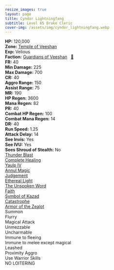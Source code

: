 ```yaml
---
resize_images: true
layout: page
title: Cyndor Lightningfang
subtitle: Level 65 Drake Cleric
cover-img: /assets/img/cyndor_lightningfang.webp
---
```


<div class="info-section">
<div class="info-item"><strong>HP:</strong> 120,000</div>
<div class="info-item"><strong>Zone:</strong> <a href="https://www.pqdi.cc/zone/124" target="_blank">Temple of Veeshan</a></div>
<div class="info-item"><strong>Exp:</strong> Velious</div>
<div class="info-item"><strong>Faction:</strong> <a href="https://www.pqdi.cc/faction/467" target="_blank">Guardians of Veeshan</a>&nbsp;&nbsp;&nbsp;<a href="https://www.pqdi.cc/npc/124018" target="_blank" title="View NPC on PQDI">🔗</a></div>
</div>

<div class="stats-grid">
<div class="stats-row">
<div class="stats-cell"><strong>FR:</strong> 40</div>
<div class="stats-cell"><strong>Min Damage:</strong> 225</div>
<div class="stats-cell"><strong>Max Damage:</strong> 700</div>
</div>
<div class="stats-row">
<div class="stats-cell"><strong>CR:</strong> 40</div>
<div class="stats-cell"><strong>Aggro Range:</strong> 150</div>
<div class="stats-cell"><strong>Assist Range:</strong> 75</div>
</div>
<div class="stats-row">
<div class="stats-cell"><strong>MR:</strong> 190</div>
<div class="stats-cell"><strong>HP Regen:</strong> 3600</div>
<div class="stats-cell"><strong>Mana Regen:</strong> 82</div>
</div>
<div class="stats-row">
<div class="stats-cell"><strong>PR:</strong> 40</div>
<div class="stats-cell"><strong>Combat HP Regen:</strong> 100</div>
<div class="stats-cell"><strong>Combat Mana Regen:</strong> 14</div>
</div>
<div class="stats-row">
<div class="stats-cell"><strong>DR:</strong> 40</div>
<div class="stats-cell"><strong>Run Speed:</strong> 1.25</div>
<div class="stats-cell"><strong>Attack Delay:</strong> 14</div>
</div>
<div class="stats-row">
<div class="stats-cell"><strong>See Invis:</strong> Yes</div>
<div class="stats-cell"><strong>See IVU:</strong> Yes</div>
<div class="stats-cell"><strong>Sees Shroud of Stealth:</strong> No</div>
</div>
</div>

<div class="spell-grid">
<div class="spell-cell"><a href="https://www.pqdi.cc/spell/1492" target="_blank">Thunder Blast</a></div>
<div class="spell-cell"><a href="https://www.pqdi.cc/spell/13" target="_blank">Complete Healing</a></div>
<div class="spell-cell"><a href="https://www.pqdi.cc/spell/1534" target="_blank">Yaulp IV</a></div>
<div class="spell-cell"><a href="https://www.pqdi.cc/spell/1526" target="_blank">Annul Magic</a></div>
<div class="spell-cell"><a href="https://www.pqdi.cc/spell/2508" target="_blank">Judgement</a></div>
<div class="spell-cell"><a href="https://www.pqdi.cc/spell/2182" target="_blank">Ethereal Light</a></div>
<div class="spell-cell"><a href="https://www.pqdi.cc/spell/1545" target="_blank">The Unspoken Word</a></div>
<div class="spell-cell"><a href="https://www.pqdi.cc/spell/3296" target="_blank">Faith</a></div>
<div class="spell-cell"><a href="https://www.pqdi.cc/spell/3466" target="_blank">Symbol of Kazad</a></div>
<div class="spell-cell"><a href="https://www.pqdi.cc/spell/3473" target="_blank">Catastrophe</a></div>
<div class="spell-cell"><a href="https://www.pqdi.cc/spell/3474" target="_blank">Armor of the Zealot</a></div>
</div>

<div class="ability-grid">
<div class="ability-cell">Summon</div>
<div class="ability-cell">Flurry</div>
<div class="ability-cell">Magical Attack</div>
<div class="ability-cell">Unmezzable</div>
<div class="ability-cell">Uncharmable</div>
<div class="ability-cell">Immune to fleeing</div>
<div class="ability-cell">Immune to melee except magical</div>
<div class="ability-cell">Leashed</div>
<div class="ability-cell">Proximity Aggro</div>
<div class="ability-cell">Use Warrior Skills</div>
<div class="ability-cell">NO LOITERING</div>
</div>
